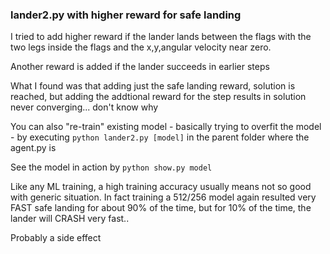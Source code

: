 ### lander2.py with higher reward for safe landing
I tried to add higher reward if the lander lands between the flags with the two legs inside the flags and the x,y,angular velocity near zero.

Another reward is added if the lander succeeds in earlier steps

What I found was that adding just the safe landing reward, solution is reached, but adding the addtional reward for the step results in solution never converging... don't know why

You can also "re-train" existing model - basically trying to overfit the model - by executing `python lander2.py [model]` in the parent folder where the agent.py is

See the model in action by `python show.py model`

Like any ML training, a high training accuracy usually means not so good with generic situation.  In fact training a 512/256 model again resulted very FAST safe landing for about 90% of the time, but for 10% of the time, the lander will CRASH very fast..

Probably a side effect